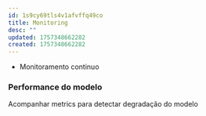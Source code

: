 ```yaml
---
id: 1s9cy69tls4v1afvffq49co
title: Monitoring
desc: ""
updated: 1757348662282
created: 1757348662282
---
```


- Monitoramento continuo

### Performance do modelo

Acompanhar metrics para detectar degradação do modelo
